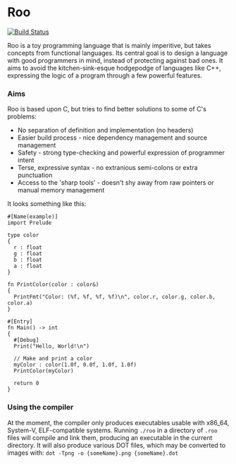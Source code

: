 # Roo
[![Build Status](https://travis-ci.org/IsaacWoods/Roo.svg?branch=master)](https://travis-ci.org/IsaacWoods/Roo)

Roo is a toy programming language that is mainly imperitive, but takes concepts from functional languages.
Its central goal is to design a language with good programmers in mind, instead of protecting against
bad ones. It aims to avoid the kitchen-sink-esque hodgepodge of languages like C++, expressing the logic
of a program through a few powerful features.

### Aims
Roo is based upon C, but tries to find better solutions to some of C's problems:
* No separation of definition and implementation (no headers)
* Easier build process - nice dependency management and source management
* Safety - strong type-checking and powerful expression of programmer intent
* Terse, expressive syntax - no extranious semi-colons or extra punctuation
* Access to the 'sharp tools' - doesn't shy away from raw pointers or manual memory management

It looks something like this:

``` roo
#[Name(example)]
import Prelude

type color
{
  r : float
  g : float
  b : float
  a : float
}

fn PrintColor(color : color&)
{
  PrintFmt("Color: (%f, %f, %f, %f)\n", color.r, color.g, color.b, color.a)
}

#[Entry]
fn Main() -> int
{
  #[Debug]
  Print("Hello, World!\n")

  // Make and print a color
  myColor : color(1.0f, 0.0f, 1.0f, 1.0f)
  PrintColor(myColor)

  return 0
}
```

### Using the compiler
At the moment, the compiler only produces executables usable with x86_64, System-V, ELF-compatible systems.
Running `./roo` in a directory of `.roo` files will compile and link them, producing an executable in the
current directory. It will also produce various DOT files, which may be converted to images with:
`dot -Tpng -o {someName}.png {someName}.dot`
